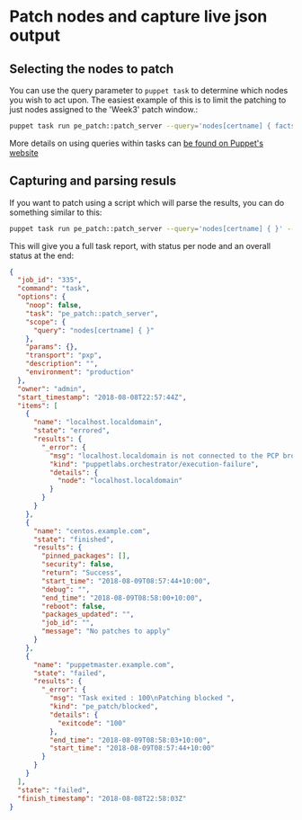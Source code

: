 # Patch nodes and capture live json output

## Selecting the nodes to patch
You can use the query parameter to `puppet task` to determine which nodes you wish to act upon.  The easiest example of this is to limit the patching to just nodes assigned to the 'Week3' patch window.:

```bash
puppet task run pe_patch::patch_server --query='nodes[certname] { facts.pe_patch.patch_window = "Week3" }'
```

More details on using queries within tasks can [be found on Puppet's website](https://puppet.com/docs/pe/2018.1/running_tasks_from_the_command_line.html#task-8683)

## Capturing and parsing resuls
If you want to patch using a script which will parse the results, you can do something similar to this:

```bash
puppet task run pe_patch::patch_server --query='nodes[certname] { }' --format json | jq '.'
```

This will give you a full task report, with status per node and an overall status at the end:
```json
{
  "job_id": "335",
  "command": "task",
  "options": {
    "noop": false,
    "task": "pe_patch::patch_server",
    "scope": {
      "query": "nodes[certname] { }"
    },
    "params": {},
    "transport": "pxp",
    "description": "",
    "environment": "production"
  },
  "owner": "admin",
  "start_timestamp": "2018-08-08T22:57:44Z",
  "items": [
    {
      "name": "localhost.localdomain",
      "state": "errored",
      "results": {
        "_error": {
          "msg": "localhost.localdomain is not connected to the PCP broker",
          "kind": "puppetlabs.orchestrator/execution-failure",
          "details": {
            "node": "localhost.localdomain"
          }
        }
      }
    },
    {
      "name": "centos.example.com",
      "state": "finished",
      "results": {
        "pinned_packages": [],
        "security": false,
        "return": "Success",
        "start_time": "2018-08-09T08:57:44+10:00",
        "debug": "",
        "end_time": "2018-08-09T08:58:00+10:00",
        "reboot": false,
        "packages_updated": "",
        "job_id": "",
        "message": "No patches to apply"
      }
    },
    {
      "name": "puppetmaster.example.com",
      "state": "failed",
      "results": {
        "_error": {
          "msg": "Task exited : 100\nPatching blocked ",
          "kind": "pe_patch/blocked",
          "details": {
            "exitcode": "100"
          },
          "end_time": "2018-08-09T08:58:03+10:00",
          "start_time": "2018-08-09T08:57:44+10:00"
        }
      }
    }
  ],
  "state": "failed",
  "finish_timestamp": "2018-08-08T22:58:03Z"
}
```
